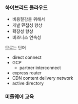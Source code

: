 ### 하이브리드 클라우드
- 비용절감을 위해서 
- 개발 민첩성 향상
- 확장성 향상
- 비즈니스 연속성

모르는 단어
- direct connect
- GCP
	- partner interconnect
- express router
- CDN content delivery network
- active directory

### 미들웨어 교육

